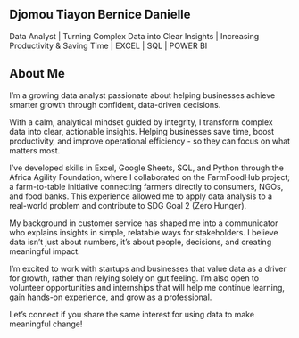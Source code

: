 ## Djomou Tiayon Bernice Danielle

Data Analyst | Turning Complex Data into Clear Insights | Increasing Productivity & Saving Time | EXCEL | SQL | POWER BI

## About Me 

I’m a growing data analyst passionate about helping businesses achieve smarter growth through confident, data-driven decisions.

With a calm, analytical mindset guided by integrity, I transform complex data into clear, actionable insights. Helping businesses save time, boost productivity, and improve operational efficiency - so they can focus on what matters most.

I’ve developed skills in Excel, Google Sheets, SQL, and Python through the Africa Agility Foundation, where I collaborated on the FarmFoodHub project; a farm-to-table initiative connecting farmers directly to consumers, NGOs, and food banks. This experience allowed me to apply data analysis to a real-world problem and contribute to SDG Goal 2 (Zero Hunger).

My background in customer service has shaped me into a communicator who explains insights in simple, relatable ways for stakeholders. I believe data isn’t just about numbers, it’s about people, decisions, and creating meaningful impact.

I’m excited to work with startups and businesses that value data as a driver for growth, rather than relying solely on gut feeling. I’m also open to volunteer opportunities and internships that will help me continue learning, gain hands-on experience, and grow as a professional.

Let’s connect if you share the same interest for using data to make meaningful change!













<!--
**dj-tiayon/dj-tiayon** is a ✨ _special_ ✨ repository because its `README.md` (this file) appears on your GitHub profile.

Here are some ideas to get you started:

- 🔭 I’m currently working on ...
- 🌱 I’m currently learning ...
- 👯 I’m looking to collaborate on ...
- 🤔 I’m looking for help with ...
- 💬 Ask me about ...
- 📫 How to reach me: ...
- 😄 Pronouns: ...
- ⚡ Fun fact: ...
-->
